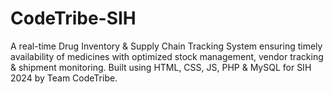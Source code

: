 # CodeTribe-SIH
A real-time Drug Inventory &amp; Supply Chain Tracking System ensuring timely availability of medicines with optimized stock management, vendor tracking &amp; shipment monitoring. Built using HTML, CSS, JS, PHP &amp; MySQL for SIH 2024 by Team CodeTribe. 
